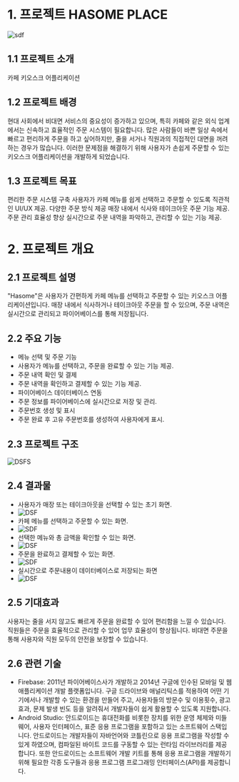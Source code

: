 # 1. 프로젝트 HASOME PLACE  
![sdf](./캡처7.JPG)

## 1.1 프로젝트 소개
카페 키오스크 어플리케이션 

## 1.2 프로젝트 배경
현대 사회에서 비대면 서비스의 중요성이 증가하고 있으며, 특히 카페와 같은 외식 업계에서는 신속하고 효율적인 주문 시스템이 필요합니다. 많은 사람들이 바쁜 일상 속에서 빠르고 편리하게 주문을 하고 싶어하지만, 줄을 서거나 직원과의 직접적인 대면을 꺼려하는 경우가 많습니다. 이러한 문제점을 해결하기 위해 사용자가 손쉽게 주문할 수 있는 키오스크 어플리케이션을 개발하게 되었습니다.

## 1.3 프로젝트 목표
편리한 주문 시스템 구축
사용자가 카페 메뉴를 쉽게 선택하고 주문할 수 있도록 직관적인 UI/UX 제공.
다양한 주문 방식 제공
매장 내에서 식사와 테이크아웃 주문 기능 제공.
주문 관리 효율성 향상
실시간으로 주문 내역을 파악하고, 관리할 수 있는 기능 제공.
# 2. 프로젝트 개요
## 2.1 프로젝트 설명
"Hasome"은 사용자가 간편하게 카페 메뉴를 선택하고 주문할 수 있는 키오스크 어플리케이션입니다. 매장 내에서 식사하거나 테이크아웃 주문을 할 수 있으며, 주문 내역은 실시간으로 관리되고 파이어베이스를 통해 저장됩니다.

## 2.2 주요 기능
* 메뉴 선택 및 주문 기능
* 사용자가 메뉴를 선택하고, 주문을 완료할 수 있는 기능 제공.
* 주문 내역 확인 및 결제
* 주문 내역을 확인하고 결제할 수 있는 기능 제공.
* 파이어베이스 데이터베이스 연동
* 주문 정보를 파이어베이스에 실시간으로 저장 및 관리.
* 주문번호 생성 및 표시
* 주문 완료 후 고유 주문번호를 생성하여 사용자에게 표시.
## 2.3 프로젝트 구조  
![DSFS](./캡처6.JPG)


## 2.4 결과물
* 사용자가 매장 또는 테이크아웃을 선택할 수 있는 초기 화면.
* ![DSF](./캡처1.JPG)
* 카페 메뉴를 선택하고 주문할 수 있는 화면.
* ![SDF](./캡처2.JPG)
* 선택한 메뉴와 총 금액을 확인할 수 있는 화면.
* ![DSF](./캡처3.JPG)
* 주문을 완료하고 결제할 수 있는 화면.
* ![SDF](./캡처4.JPG)
* 실시간으로 주문내용이 데이터베이스로 저장되는 화면
* ![DSF](./캡처5.JPG)
## 2.5 기대효과
사용자는 줄을 서지 않고도 빠르게 주문을 완료할 수 있어 편리함을 느낄 수 있습니다.
직원들은 주문을 효율적으로 관리할 수 있어 업무 효율성이 향상됩니다.
비대면 주문을 통해 사용자와 직원 모두의 안전을 보장할 수 있습니다.
## 2.6 관련 기술
* Firebase: 2011년 파이어베이스사가 개발하고 2014년 구글에 인수된 모바일 및 웹 애플리케이션 개발 플랫폼입니다. 구글 드라이브와 애널리틱스를 적용하여 어떤 기기에서나 개발할 수 있는 환경을 만들어 주고, 사용자들의 방문수 및 이용횟수, 광고 효과, 문제 발생 빈도 등을 알려줘서 개발자들이 쉽게 활용할 수 있도록 지원합니다. 
* Android Studio: 안드로이드는 휴대전화를 비롯한 장치를 위한 운영 체제와 미들웨어, 사용자 인터페이스, 표준 응용 프로그램을 포함하고 있는 소프트웨어 스택입니다. 안드로이드는 개발자들이 자바언어와 코틀린으로 응용 프로그램을 작성할 수 있게 하였으며, 컴파일된 바이트 코드를 구동할 수 있는 런타임 라이브러리를 제공합니다. 또한 안드로이드는 소프트웨어 개발 키트를 통해 응용 프로그램을 개발하기 위해 필요한 각종 도구들과 응용 프로그램 프로그래밍 인터페이스(API)를 제공합니다.
